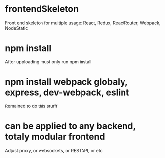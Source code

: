 # frontendSkeleton
Front end skeleton for multiple usage: React, Redux, ReactRouter, Webpack, NodeStatic

# npm install
After upploading must only run npm install

# npm install webpack globaly, express, dev-webpack, eslint
Remained to do this stufff

# can be applied to any backend, totaly modular frontend
Adjust proxy, or websockets, or RESTAPI, or etc
